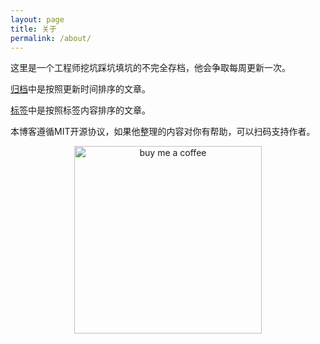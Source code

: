 ```yaml
---
layout: page
title: 关于
permalink: /about/
---
```


这里是一个工程师挖坑踩坑填坑的不完全存档，他会争取每周更新一次。

[归档](https://zxl19.github.io/archive/)中是按照更新时间排序的文章。

[标签](https://zxl19.github.io/tags/)中是按照标签内容排序的文章。

本博客遵循MIT开源协议，如果他整理的内容对你有帮助，可以扫码支持作者。

<p align="center">
    <a href="https://zxl19.github.io">
        <img src="https://raw.githubusercontent.com/zxl19/zxl19.github.io/master/images/funding.png" alt="buy me a coffee" width="300">
    </a>
</p>
